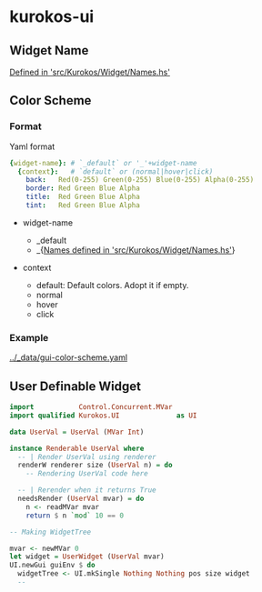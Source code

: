 # kurokos-ui

## Widget Name

[Defined in 'src/Kurokos/Widget/Names.hs'](src/Kurokos/Widget/Names.hs)

## Color Scheme

### Format

Yaml format

```yaml
{widget-name}: # `_default` or '_'+widget-name
  {context}:   # `default` or (normal|hover|click)
    back:   Red(0-255) Green(0-255) Blue(0-255) Alpha(0-255)
    border: Red Green Blue Alpha
    title:  Red Green Blue Alpha
    tint:   Red Green Blue Alpha
```

- widget-name
  - _default
  - _{[Names defined in 'src/Kurokos/Widget/Names.hs'](src/Kurokos/Widget/Names.hs)}


- context
  - default: Default colors. Adopt it if empty.
  - normal
  - hover
  - click

### Example

[../_data/gui-color-scheme.yaml](../_data/gui-color-scheme.yaml)

## User Definable Widget

```haskell
import           Control.Concurrent.MVar
import qualified Kurokos.UI              as UI

data UserVal = UserVal (MVar Int)

instance Renderable UserVal where
  -- | Render UserVal using renderer
  renderW renderer size (UserVal n) = do
    -- Rendering UserVal code here

  -- | Rerender when it returns True
  needsRender (UserVal mvar) = do
    n <- readMVar mvar
    return $ n `mod` 10 == 0

-- Making WidgetTree

mvar <- newMVar 0
let widget = UserWidget (UserVal mvar)
UI.newGui guiEnv $ do
  widgetTree <- UI.mkSingle Nothing Nothing pos size widget
  --
```
